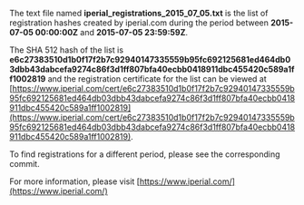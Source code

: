 The text file named **iperial_registrations_2015_07_05.txt** is the list of registration hashes created by iperial.com during the period between **2015-07-05 00:00:00Z** and **2015-07-05 23:59:59Z**.

The SHA 512 hash of the list is **e6c27383510d1b0f17f2b7c92940147335559b95fc692125681ed464db03dbb43dabcefa9274c86f3d1ff807bfa40ecbb0418911dbc455420c589a1ff1002819** and the registration certificate for the list can be viewed at [https://www.iperial.com/cert/e6c27383510d1b0f17f2b7c92940147335559b95fc692125681ed464db03dbb43dabcefa9274c86f3d1ff807bfa40ecbb0418911dbc455420c589a1ff1002819](https://www.iperial.com/cert/e6c27383510d1b0f17f2b7c92940147335559b95fc692125681ed464db03dbb43dabcefa9274c86f3d1ff807bfa40ecbb0418911dbc455420c589a1ff1002819).

To find registrations for a different period, please see the corresponding commit.

For more information, please visit [https://www.iperial.com/](https://www.iperial.com/)
